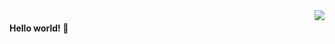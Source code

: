 <img align="right" src="https://github-readme-stats.vercel.app/api?username=oathsign&show_icons=true&icon_color=805AD5&text_color=718096&bg_color=ffffff&hide_title=true" />

#### Hello world! 👏
